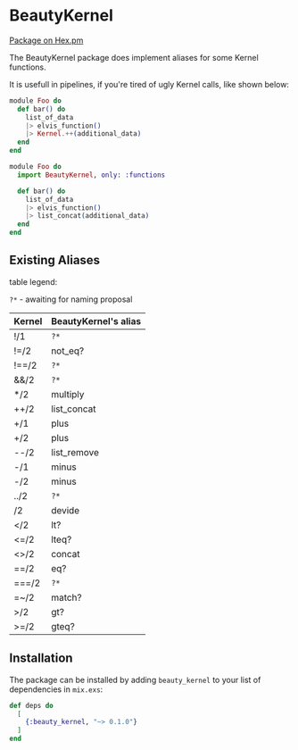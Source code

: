 # BeautyKernel

[Package on Hex.pm](https://hex.pm/packages/beauty_kernel/0.1.0)

The BeautyKernel package does implement aliases for some Kernel functions.

It is usefull in pipelines, if you're tired of ugly Kernel calls, like shown below:

```elixir
module Foo do
  def bar() do
    list_of_data
    |> elvis_function()
    |> Kernel.++(additional_data)
  end
end
```

```elixir
module Foo do
  import BeautyKernel, only: :functions

  def bar() do
    list_of_data
    |> elvis_function()
    |> list_concat(additional_data)
  end
end
```

## Existing Aliases

table legend:

`?*` - awaiting for naming proposal


Kernel | BeautyKernel's alias
-------| -------------------
!/1    | `?* `
!=/2   | not_eq? 
!==/2  | `?* `
&&/2   | `?*   `
*/2    | multiply 
++/2   | list_concat
+/1    | plus 
+/2    | plus 
--/2   | list_remove   
-/1    | minus
-/2    | minus
../2   | `?*`
/2     | devide 
</2    | lt?
<=/2   | lteq?   
<>/2   | concat
==/2   | eq?
===/2  | `?*`
=~/2   | match?
\>/2    | gt?
\>=/2   | gteq?


## Installation

The package can be installed
by adding `beauty_kernel` to your list of dependencies in `mix.exs`:

```elixir
def deps do
  [
    {:beauty_kernel, "~> 0.1.0"}
  ]
end
```
